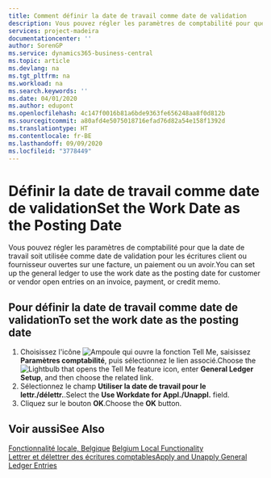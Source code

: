 ```yaml
---
title: Comment définir la date de travail comme date de validation
description: Vous pouvez régler les paramètres de comptabilité pour que la date de travail soit utilisée comme date de validation pour les écritures client ou fournisseur ouvertes sur une facture, un paiement ou un avoir.
services: project-madeira
documentationcenter: ''
author: SorenGP
ms.service: dynamics365-business-central
ms.topic: article
ms.devlang: na
ms.tgt_pltfrm: na
ms.workload: na
ms.search.keywords: ''
ms.date: 04/01/2020
ms.author: edupont
ms.openlocfilehash: 4c147f0016b81a6bde9363fe656248aa8f0d812b
ms.sourcegitcommit: a80afd4e5075018716efad76d82a54e158f1392d
ms.translationtype: HT
ms.contentlocale: fr-BE
ms.lasthandoff: 09/09/2020
ms.locfileid: "3778449"
---
```

# <a name="set-the-work-date-as-the-posting-date"></a><span data-ttu-id="6e474-103">Définir la date de travail comme date de validation</span><span class="sxs-lookup"><span data-stu-id="6e474-103">Set the Work Date as the Posting Date</span></span>
<span data-ttu-id="6e474-104">Vous pouvez régler les paramètres de comptabilité pour que la date de travail soit utilisée comme date de validation pour les écritures client ou fournisseur ouvertes sur une facture, un paiement ou un avoir.</span><span class="sxs-lookup"><span data-stu-id="6e474-104">You can set up the general ledger to use the work date as the posting date for customer or vendor open entries on an invoice, payment, or credit memo.</span></span>  

## <a name="to-set-the-work-date-as-the-posting-date"></a><span data-ttu-id="6e474-105">Pour définir la date de travail comme date de validation</span><span class="sxs-lookup"><span data-stu-id="6e474-105">To set the work date as the posting date</span></span>  

1.  <span data-ttu-id="6e474-106">Choisissez l'icône ![Ampoule qui ouvre la fonction Tell Me](../../media/ui-search/search_small.png "Dites-moi ce que vous voulez faire"), saisissez **Paramètres comptabilité**, puis sélectionnez le lien associé.</span><span class="sxs-lookup"><span data-stu-id="6e474-106">Choose the ![Lightbulb that opens the Tell Me feature](../../media/ui-search/search_small.png "Tell me what you want to do") icon, enter **General Ledger Setup**, and then choose the related link.</span></span>  
2.  <span data-ttu-id="6e474-107">Sélectionnez le champ **Utiliser la date de travail pour le lettr./délettr.**.</span><span class="sxs-lookup"><span data-stu-id="6e474-107">Select the **Use Workdate for Appl./Unappl.** field.</span></span>  
3.  <span data-ttu-id="6e474-108">Cliquez sur le bouton **OK**.</span><span class="sxs-lookup"><span data-stu-id="6e474-108">Choose the **OK** button.</span></span>  

## <a name="see-also"></a><span data-ttu-id="6e474-109">Voir aussi</span><span class="sxs-lookup"><span data-stu-id="6e474-109">See Also</span></span>  
 <span data-ttu-id="6e474-110">[Fonctionnalité locale, Belgique](belgium-local-functionality.md) </span><span class="sxs-lookup"><span data-stu-id="6e474-110">[Belgium Local Functionality](belgium-local-functionality.md) </span></span>  
 [<span data-ttu-id="6e474-111">Lettrer et délettrer des écritures comptables</span><span class="sxs-lookup"><span data-stu-id="6e474-111">Apply and Unapply General Ledger Entries</span></span>](how-to-apply-and-unapply-general-ledger-entries.md)
